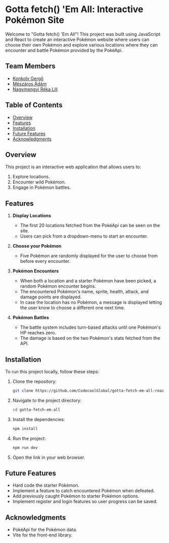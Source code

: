 # Gotta fetch() 'Em All: Interactive Pokémon Site

Welcome to "Gotta fetch() 'Em All"! This project was built using JavaScript and React to create an interactive Pokémon website where users can choose their own Pokémon and explore various locations where they can encounter and battle Pokémon provided by the PokéApi.

## Team Members
- [Konkoly Gergő](https://github.com/whowful)
- [Mészáros Ádám](https://github.com/adesz0112)
- [Nagymengyi Réka Lili](https://github.com/nagymengyireka)

## Table of Contents
- [Overview](#overview)
- [Features](#features)
- [Installation](#installation)
- [Future Features](#future-features)
- [Acknowledgments](#acknowledgments)

## Overview

This project is an interactive web application that allows users to:
1. Explore locations.
2. Encounter wild Pokémon.
3. Engage in Pokémon battles.

## Features

1. **Display Locations**
   - The first 20 locations fetched from the PokéApi can be seen on the site.
   - Users can pick from a dropdown-menu to start an encounter.

2. **Choose your Pokémon**
   - Five Pokémon are randomly displayed for the user to choose from before every encounter.

3. **Pokémon Encounters**
   - When both a location and a starter Pokémon have been picked, a random Pokémon encounter begins.
   - The encountered Pokémon's name, sprite, health, attack, and damage points are displayed.
   - In case the location has no Pokémon, a message is displayed letting the user know to choose a different one next time.

4. **Pokémon Battles**
   - The battle system includes turn-based attacks until one Pokémon's HP reaches zero.
   - The damage is based on the two Pokémon's stats fetched from the API.

## Installation

To run this project locally, follow these steps:
1. Clone the repository:
   ```bash
   git clone https://github.com/CodecoolGlobal/gotta-fetch-em-all-react-whowful
   ```
2. Navigate to the project directory:
   ```bash
   cd gotta-fetch-em-all
   ```
3. Install the dependencies:
   ```bash 
   npm install
   ```
4. Run the project:
   ```bash
   npm run dev
   ```
5. Open the link in your web browser.

## Future Features

- Hard code the starter Pokémon.
- Implement a feature to catch encountered Pokémon when defeated.
- Add previously caught Pokémon to starter Pokémon options.
- Implement register and login features so user progress can be saved.

## Acknowledgments

- PokéApi for the Pokémon data.
- Vite for the front-end library.